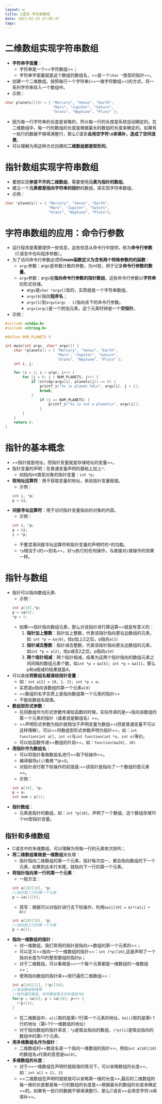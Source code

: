 ```yaml
---
layout: w
title: C语言-字符串数组
date: 2021-02-25 17:05:47
tags:
---
```


# 二维数组实现字符串数组

* **字符串字面量**：
  * 字符串是一个==字符数组==；
  * 字符串字面量就是这个数组的数组名，==是一个`char *`类型的指针==。
* 创建一个二维数组，按照每行一个字符串(==一维字符数组==)的方式，将一系列字符串存入一个数组中。
* 示例：
```c
char planets[][8] = { "Mercury", "Venus", "Earth",
					  "Mars", "Jupiter", "Saturn",
					  "Urans", "Neptune", "Pluto" };
```
* 因为每一行字符串的长度是省略的，所以每一行的长度是系统自动确定的。在二维数组中，每一行的数组的长度是根据最长的数组的长度来确定的。如果有一些行的数据不够填满整行，那么C语言**会用空字符`\0`来填补，造成了空间浪费**。
* 可以理解为用这种方式创建的**二维数组都是矩形的**。

# 指针数组实现字符串数组

* 要想实现**参差不齐的二维数组**，需要使用**元素为指针的数组**。
* 建立一个**元素都是指向字符串的指针**的数组，来实现字符串数组。
* 示例：
```c
char *planets[] = { "Mercury", "Venus", "Earth",
					"Mars", "Jupiter", "Saturn",
					"Urans", "Neptune", "Pluto"};
```

# 字符串数组的应用：命令行参数

* 运行程序是需要提供一些信息，这些信息从命令行中提供，称为**命令行参数**（C语言中也叫程序参数）。
* 为了访问命令行参数必须将**main函数定义为含有两个特殊参数的的函数**：
  * `argc`参数：argc是参数计数的参数，为int型，用于记录**命令行参数的数量**。
  * `argv`参数：argv是**指向命令行参数的指针数组**，这些命令行参数以**字符串**的形式存储。
    * argv是`char *argv[]`型的，实质就是一个字符串数组。
    * `argv[0]`指向**程序名**；
    * `argv[1]`到`argv[argc - 1]`指向余下的命令行参数。
    * `argv[argc]`是一个附加元素，这个元素时钟是一个**空指针**。
* 示例：
```c
#include <stdio.h>
#include <string.h>

#define NUM_PLANETS 9

int main(int argc, char* argv[]) {
	char *planets[] = { "Mercury", "Venus", "Earth",
						"Mars", "Jupiter", "Saturn",
						"Urans", "Neptune", "Pluto" };
	int i, j;

	for (i = 1; i < argc; i++) {
		for (j = 0; j < NUM_PLANETS; j++) {
			if (strcmp(argv[i], planets[j]) == 0) {
				printf_s("%s is planet %d\n", argv[i], j + 1);
				break;
			}
				if (j == NUM_PLANETS) {
					printf_s("%s is not a planet\n", argv[i]);
				}
		}
	}
	return 0;
}
```

# 指针的基本概念

* ==指针就是地址，而指针变量就是存储地址的变量==。
* 指针变量的声明：在普通变量声明的基础上加上`*`:
  * 如指向int类型对象的指针变量：`int *p;`
* **取地址运算符**：用于获取变量的地址，来给指针变量赋值。
  * 示例：
  ```c
  int i, *p;
  p = &i;
  ```
* **间接寻址运算符**：用于访问指针变量指向的对象的内容。
  * 示例：
  ```c
  int i, *p;
  p = &i;
  i = *p;
  ```
  * 不要混淆间接寻址运算符和指针变量的声明时的`*`的功能。
  * `*p`相当于`i`的==别名==，对`*p`执行的任何操作，与直接对`i`做操作的效果一样。

# 指针与数组

* 指针可以指向数组元素:
  * 示例：
  ```c
  int a[10],*p;
  p = &a[0];
  *p = 5;
  ```
  * 如果==指针指向数组元素，那么对该指针进行算运算==就是有意义的：
	1. **指针加上整数**：指针加上整数，代表该指针指向更右边数组的元素，如` int *p = &a[0]`，给p加上2之后，p指向`a[2]`
	2. **指针减去整数**：指针减去整数，代表该指针指向更左边数组的元素，如`int *p = a[2]`，给p减去2之后，p指向`a[0]`
	3. **两个指针相减**：两个指针相减，结果为这两个指针指向的数组元素之间间隔的数组元素个数，如`int *p = &a[5]; int *q = &a[1]`，那么p和q相减的结果就是4。
* 可以直接**将数组名赋值给指针变量**：
  * 如：`int a[2] = {0, 1, 2}; int *p = a;`
  * 实质是p指向该数组的第一个元素`a[0]`
  * ==数组的名字实质上是指向数组第一个元素的指针==
  * 不能给数组名赋值。
* **数组型形式参数**：
  * 在将数组作为形式参数传递给函数的时候，实际传递的是==指向该数组的第一个元素的指针（或者说是数组名）==。
  * ==声明形式参数为指针就相当于声明变量为数组==(但是普通变量不可以这样理解），可以==将数组型形式参数声明为指针==，如：`int function(int a[], int n)`与`int function(int *a, int n)`等价。
  * 可以给函数传递==数组的片段==，如：`function(&a[6], 10)`
* **用指针作为数组名**：
  * 可以将指针看做数组名进行==取下标操作==。
  * 编译器将`p[i]`看做`*(p+i)。
  * 对指针进行取下标操作的前提是:==该指针是指向了一个数组的首元素==。
  * 示例：
  ```c
  int a[10], *p;
  p = a;
  int num = p[1];
  ```
* **指针数组**：
  * 元素是指针的数组，如：`int *p[10]`，声明了一个数组，这个数组存储10个int型指针变量。

## 指针和多维数组

* C语言中的多维数组，可以理解为将每一行的元素依次排列；
* **将二维数组看做是一维数组**来处理：
  * 指针指向二维数组的第一个元素，指针每次加一，都会指向数组的下一个元素，如果到达本行末尾，就指向下一行的第一个元素。
* **将指针指向某一行的第一个元素**：
  * 一般方法：
  ```c
  int a[10][10], *p;
  //指向第二行的第一个元素
  p = &a[1][0]; 
  ```
  * 简写：根据可以对指针进行去下标操作，利用`&a[i][0] = &(*(a[i] + 0))`
  ```c
  int a[10][10], *p;
  //指向第三行的第一个元素
  p = a[2];
  ```
* **指向一维数组的指针**：
  * 对一维数组，我们常用的指针是指向==数组的第一个元素的==；
  * 可以定义==指向一个一维数组的指针==：`int (*p)[10]`,这是声明了一个指向长度为10的整型数组的指针p；
  * 对于二维数组，可以看做是==一个每个元素都是一维数组的一维数组==；
  * 使用指向数组的指针来==按行遍历二维数组==：
  ```c
  int a[10][11], (*p)[10];
  //省去数组赋值等
  //按列遍历数组，并将数组第五列的值赋为0
  for(p = &a[0]; p < &a[10]; p++) {
    (*p)[4];
  }
  ```
    * 在二维数组中，`a[i]`取的是第i-1行第一个元素的地址，`&a[i]`取的是第i-1行的地址（第i-1个一维数组的地址）
    * 对于指向数组的指针来说：`*p`是取出指向的数组，`(*p)[i]`是取出指向的数组中的第i-1个元素。
* **用多维数组名作为指针**：
  * 二维数组的==数组名是一个指向一维数组的指针==，例如`int a[10][10]`的数组名`a`代表的意思是`&a[0]`。
* **多维数组的长度**：
  * 对于==一维数组在声明时就赋值的情况下，可以省略数组的长度==，如：`int a[] = {1, 2}`
  * ==二维数组在声明时就赋值可以省略第一维的长度==,最后的二维数组的每一维的长度都是每一行的数组的长度是==根据最长的数组的长度来确定==的。如果有一些行的数据不够填满整行，那么C语言==会用空字符`\0`来填补==。




	  



